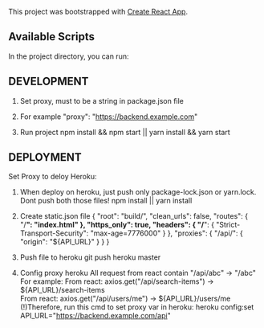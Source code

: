 This project was bootstrapped with [Create React App](https://github.com/facebook/create-react-app).

## Available Scripts

In the project directory, you can run:
## DEVELOPMENT
1. Set proxy, must to be a string in package.json file

2. For example
  "proxy": "https://backend.example.com"

3. Run project
   npm install && npm start || yarn install && yarn start

## DEPLOYMENT
Set Proxy to deloy Heroku:
1. When deploy on heroku, just push only package-lock.json or yarn.lock. Dont push both those files!
    npm install || yarn install

2. Create static.json file
{
    "root": "build/",
    "clean_urls": false,
    "routes": {
        "/**": "index.html"
    },
    "https_only": true,
    "headers": {
        "/**": {
            "Strict-Transport-Security": "max-age=7776000"
        }
    },
    "proxies": {
        "/api/": {
            "origin": "${API_URL}"
        }
    }
}

3. Push file to heroku
    git push heroku master

4. Config proxy heroku
All request from react contain "/api/abc" -> "/abc" 
For example:
From react:    axios.get("/api/search-items")   → ${API_URL}/search-items  
From react:     axios.get("/api/users/me")   → ${API_URL}/users/me
(!)Therefore, run this cmd to set proxy var in heroku: 
    heroku config:set API_URL="https://backend.example.com/api" 